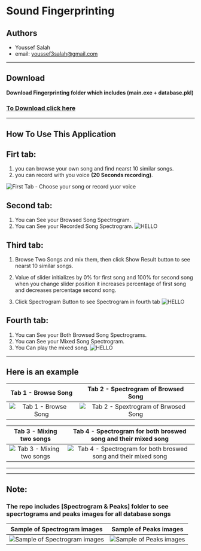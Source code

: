# **Sound Fingerprinting**

## **Authors**

- Youssef Salah
- email: youssef3salah@gmail.com

---

## Download

**Download Fingerprinting folder which includes (main.exe + database.pkl)**

### [To Download click here](https://drive.google.com/drive/u/0/folders/1TuvhvBIqxUPvmLRr4Jei2K37dPLC16ZA)

---

## How To Use This Application

## Firt tab:

1. you can browse your own song and find nearst 10 similar songs.
2. you can record with you voice **(20 Seconds recording)**.

![First Tab - Choose your song or record yuor voice](./captures//Capture.JPG)

## Second tab:

1. You can See your Browsed Song Spectrogram.
2. You can See your Recorded Song Spectrogram.
   ![HELLO](./captures/Capture2.JPG)

## Third tab:

1. Browse Two Songs and mix them, then click Show Result button to see nearst 10 similar songs.

2. Value of slider initializes by 0% for first song and 100% for second song when you change slider position it increases percentage of first song and decreases percentage second song.

3. Click Spectrogram Button to see Spectrogram in fourth tab
   ![HELLO](./captures/Capture3.JPG)

## Fourth tab:

1. You can See your Both Browsed Song Spectrograms.
2. You can See your Mixed Song Spectrogram.
3. You Can play the mixed song.
   ![HELLO](./captures/Capture4.JPG)

---

## Here is an example

|               Tab 1 - Browse Song                |               Tab 2 - Spectrogram of Browsed Song               |
| :----------------------------------------------: | :-------------------------------------------------------------: |
| ![Tab 1 - Browse Song ](./captures/Capture6.JPG) | ![Tab 2 - Spextrogram of Brwosed Song](./captures/Capture7.JPG) |

|               Tab 3 - Mixing two songs                |               Tab 4 - Spectrogram for both broswed song and their mixed song               |
| :---------------------------------------------------: | :----------------------------------------------------------------------------------------: |
| ![Tab 3 - Mixing two songs ](./captures/Capture8.JPG) | ![Tab 4 - Spectrogram for both broswed song and their mixed song](./captures/Capture9.JPG) |

---

---

## Note:

### The repo includes [Spectrogram & Peaks] folder to see specrtograms and peaks images for all database songs

|               Sample of Spectrogram images               |               Sample of Peaks images                |
| :------------------------------------------------------: | :-------------------------------------------------: |
| ![Sample of Spectrogram images](./captures/Capture5.JPG) | ![Sample of Peaks images](./captures/Capture10.JPG) |
